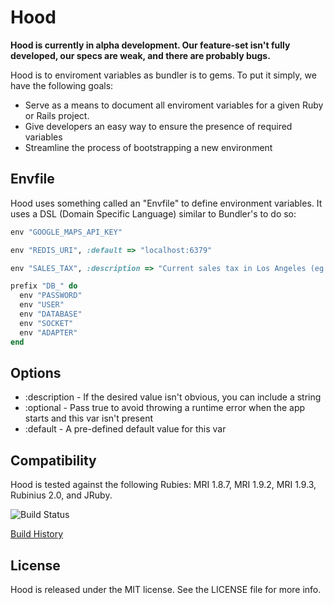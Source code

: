 # Hood

**Hood is currently in alpha development. Our feature-set isn't fully developed,
our specs are weak, and there are probably bugs.**

Hood is to enviroment variables as bundler is to gems. To put it simply, we have
the following goals:

* Serve as a means to document all enviroment variables for a given Ruby or
  Rails project.
* Give developers an easy way to ensure the presence of required variables
* Streamline the process of bootstrapping a new environment

## Envfile

Hood uses something called an "Envfile" to define environment variables. It uses
a DSL (Domain Specific Language) similar to Bundler's to do so:

```ruby
env "GOOGLE_MAPS_API_KEY"

env "REDIS_URI", :default => "localhost:6379"

env "SALES_TAX", :description => "Current sales tax in Los Angeles (eg. 0.0875)"

prefix "DB_" do
  env "PASSWORD"
  env "USER"
  env "DATABASE"
  env "SOCKET"
  env "ADAPTER"
end
```

## Options
* :description - If the desired value isn't obvious, you can include a string
* :optional - Pass true to avoid throwing a runtime error when the app starts and this var isn't present
* :default - A pre-defined default value for this var

## Compatibility

Hood is tested against the following Rubies: MRI 1.8.7, MRI 1.9.2, MRI 1.9.3,
Rubinius 2.0, and JRuby.

![Build Status](https://secure.travis-ci.org/bloudermilk/hood.png?branch=master&.png)

[Build History](http://travis-ci.org/#!/bloudermilk/hood)


## License

Hood is released under the MIT license. See the LICENSE file for more
info.
